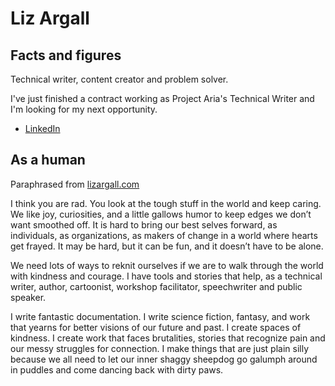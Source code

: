 # Liz Argall

## Facts and figures
Technical writer, content creator and problem solver.

I've just finished a contract working as Project Aria's Technical Writer and I'm looking for my next opportunity. 
* [LinkedIn](https://www.linkedin.com/in/lizargall/)

## As a human
Paraphrased from [lizargall.com](https://lizargall.com)

I think you are rad. You look at the tough stuff in the world and keep caring. We like joy, curiosities, and a little gallows humor to keep edges we don’t want smoothed off. It is hard to bring our best selves forward, as individuals, as organizations, as makers of change in a world where hearts get frayed. It may be hard, but it can be fun, and it doesn’t have to be alone.

We need lots of ways to reknit ourselves if we are to walk through the world with kindness and courage. I have tools and stories that help, as a technical writer, author, cartoonist, workshop facilitator, speechwriter and public speaker.

I write fantastic documentation. I write science fiction, fantasy, and work that yearns for better visions of our future and past. I create spaces of kindness. I create work that faces brutalities, stories that recognize pain and our messy struggles for connection. I make things that are just plain silly because we all need to let our inner shaggy sheepdog go galumph around in puddles and come dancing back with dirty paws.